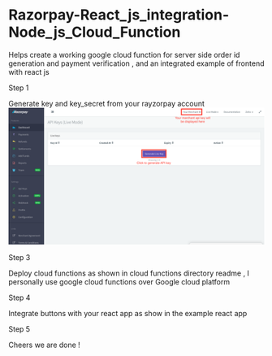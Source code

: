 # Razorpay-React_js_integration-Node_js_Cloud_Function
Helps create a working google cloud function for server side order id generation and payment verification , and an integrated example of frontend with react js

Step 1 

Generate key and key_secret from your rayzorpay account
![](images/razorpay-generate-api-key.png)


Step 3

Deploy cloud functions as shown in cloud functions directory readme , I personally use google cloud functions over Google cloud platform  

Step 4

Integrate buttons with your react app as show in  the example react app

Step 5 

Cheers we are done !
